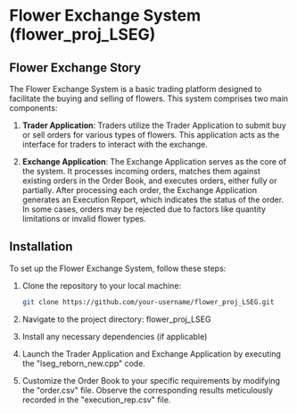 # Flower Exchange System (flower_proj_LSEG)

## Flower Exchange Story

The Flower Exchange System is a basic trading platform designed to facilitate the buying and selling of flowers. This system comprises two main components:

1. **Trader Application**: Traders utilize the Trader Application to submit buy or sell orders for various types of flowers. This application acts as the interface for traders to interact with the exchange.

2. **Exchange Application**: The Exchange Application serves as the core of the system. It processes incoming orders, matches them against existing orders in the Order Book, and executes orders, either fully or partially. After processing each order, the Exchange Application generates an Execution Report, which indicates the status of the order. In some cases, orders may be rejected due to factors like quantity limitations or invalid flower types.

## Installation

To set up the Flower Exchange System, follow these steps:

1. Clone the repository to your local machine:
   ```bash
   git clone https://github.com/your-username/flower_proj_LSEG.git

2. Navigate to the project directory: flower_proj_LSEG

3. Install any necessary dependencies (if applicable)

4. Launch the Trader Application and Exchange Application by executing the "lseg_reborn_new.cpp" code.

5. Customize the Order Book to your specific requirements by modifying the "order.csv" file. Observe the corresponding results meticulously recorded in the "execution_rep.csv" file.

